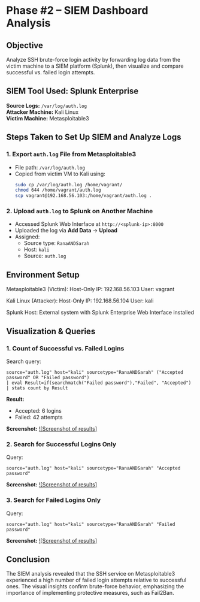 # Phase #2 – SIEM Dashboard Analysis

## Objective

Analyze SSH brute-force login activity by forwarding log data from the victim machine to a SIEM platform (Splunk), then visualize and compare successful vs. failed login attempts.

## SIEM Tool Used: Splunk Enterprise

**Source Logs:** `/var/log/auth.log`  
**Attacker Machine:** Kali Linux  
**Victim Machine:** Metasploitable3

## Steps Taken to Set Up SIEM and Analyze Logs

### 1. Export `auth.log` File from Metasploitable3

- File path: `/var/log/auth.log`
- Copied from victim VM to Kali using:
  ```bash
  sudo cp /var/log/auth.log /home/vagrant/
  chmod 644 /home/vagrant/auth.log
  scp vagrant@192.168.56.103:/home/vagrant/auth.log .
  ```

### 2. Upload `auth.log` to Splunk on Another Machine

- Accessed Splunk Web Interface at `http://<splunk-ip>:8000`
- Uploaded the log via **Add Data** → **Upload**
- Assigned:
  - Source type: `RanaANDSarah`
  - Host: `kali`
  - Source: `auth.log`

## Environment Setup

Metasploitable3 (Victim):
Host-Only IP: 192.168.56.103
User: vagrant

Kali Linux (Attacker):
Host-Only IP: 192.168.56.104
User: kali

Splunk Host:
External system with Splunk Enterprise Web Interface installed

## Visualization & Queries

### 1. Count of Successful vs. Failed Logins

Search query:

```spl
source="auth.log" host="kali" sourcetype="RanaANDSarah" ("Accepted password" OR "Failed password")
| eval Result=if(searchmatch("Failed password"),"Failed", "Accepted")
| stats count by Result
```

**Result:**

- Accepted: 6 logins
- Failed: 42 attempts

**Screenshot:**
[![Screenshot of results]](image.png)

### 2. Search for Successful Logins Only

Query:

```spl
source="auth.log" host="kali" sourcetype="RanaANDSarah" "Accepted password"
```

**Screenshot:**
[![Screenshot of results]](image-1.png)

### 3. Search for Failed Logins Only

Query:

```spl
source="auth.log" host="kali" sourcetype="RanaANDSarah" "Failed password"
```

**Screenshot:**
[![Screenshot of results]](image-2.png)

## Conclusion

The SIEM analysis revealed that the SSH service on Metasploitable3 experienced a high number of failed login attempts relative to successful ones. The visual insights confirm brute-force behavior, emphasizing the importance of implementing protective measures, such as Fail2Ban.
